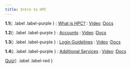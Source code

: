 ```yaml
---
title: Intro to HPC
---
```


**1.1**{: .label .label-purple }
: [What is HPC?](https://www.youtube.com/watch?v=fu03suHK-R0)
   : [Video](https://www.youtube.com/watch?v=fu03suHK-R0)
      :[Docs](https://hernandezj1.github.io/hpced/Docs/1_1_WhatisHPC/)

**1.2**{: .label .label-purple }
: [Accounts](https://www.youtube.com/watch?v=UVlfHjdiB2A)
   : [Video](https://www.youtube.com/watch?v=UVlfHjdiB2A)
      :[Docs](https://hernandezj1.github.io/hpced/Docs/1_2_Accounts/)
      
**1.3**{: .label .label-purple }
: [Login Guidelines](#)
   : [Video](#)
      :[Docs](https://hernandezj1.github.io/hpced/Docs/1_3_LoginGuidelines/)
      
**1.4**{: .label .label-purple }
: [Additional Services](#)
   : [Video](#)
      :[Docs](https://hernandezj1.github.io/hpced/Docs/1_4_AdditionalServices/)
      
[Quiz](https://forms.gle/MeAUbTa4zfQNPA7FA){: .label .label-red }
